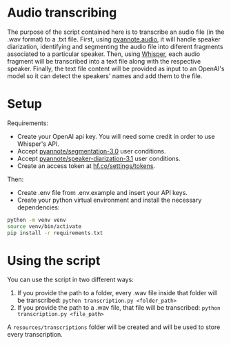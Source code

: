# Audio transcribing
The purpose of the script contained here is to transcribe an audio file (in the .wav format) to a .txt file. First, using [pyannote.audio](https://huggingface.co/pyannote), it will handle speaker diarization, identifying and segmenting the audio file into diferent fragments associated to a particular speaker. Then, using [Whisper](https://openai.com/index/whisper/), each audio fragment will be transcribed into a text file along with the respective speaker. Finally, the text file content will be provided as input to an OpenAI's model so it can detect the speakers' names and add them to the file.

# Setup
Requirements:
- Create your OpenAI api key. You will need some credit in order to use Whisper's API.
- Accept [pyannote/segmentation-3.0](https://huggingface.co/pyannote/segmentation-3.0) user conditions.
- Accept [pyannote/speaker-diarization-3.1](https://huggingface.co/pyannote/speaker-diarization-3.1) user conditions.
- Create an access token at [hf.co/settings/tokens](https://huggingface.co/settings/tokens).

Then:
- Create .env file from .env.example and insert your API keys.
- Create your python virtual environment and install the necessary dependencies:

```bash
python -m venv venv
source venv/bin/activate
pip install -r requirements.txt
```

# Using the script
You can use the script in two different ways:

1. If you provide the path to a folder, every .wav file inside that folder will be transcribed: `python transcription.py <folder_path>`
2. If you provide the path to a .wav file, that file will be transcribed: `python transcription.py <file_path>`

A `resources/transcriptions` folder will be created and will be used to store every transcription.